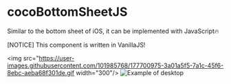 # cocoBottomSheetJS
Similar to the bottom sheet of iOS, it can be implemented with JavaScript🔥
   
[NOTICE] This component is written in VanillaJS!
   
<img src="https://user-images.githubusercontent.com/101985768/177700975-3a01a5f5-7a1c-45f6-8ebc-aeba68f301de.gif  width="300"/>
![Example of desktop](https://user-images.githubusercontent.com/101985768/177701035-3c437217-79f8-4059-9488-5428276171b2.gif)  